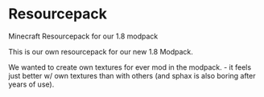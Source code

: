 Resourcepack
============

Minecraft Resourcepack for our 1.8 modpack

This is our own resourcepack for our new 1.8 Modpack.

We wanted to create own textures for ever mod in the modpack. - it feels just better w/ own textures than with others (and sphax is also boring after years of use).
